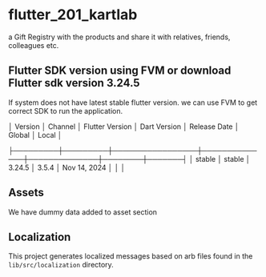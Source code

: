 # flutter_201_kartlab

a Gift Registry with the products and share it with relatives, friends, colleagues etc.

## Flutter SDK version using FVM or download Flutter sdk version 3.24.5

If system does not have latest stable flutter version. we can use FVM to get correct SDK to run the application.

│ Version │ Channel │ Flutter Version │ Dart Version │ Release Date │ Global │ Local │


├─────────┼─────────┼─────────────────┼──────────────┼──────────────┼────────┼───────┤
│ stable  │ stable  │ 3.24.5          │ 3.5.4        │ Nov 14, 2024 │        │       │


## Assets

We have dummy data added to asset section

## Localization

This project generates localized messages based on arb files found in
the `lib/src/localization` directory.
